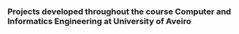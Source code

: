 ### Projects developed throughout the course Computer and Informatics Engineering at University of Aveiro
